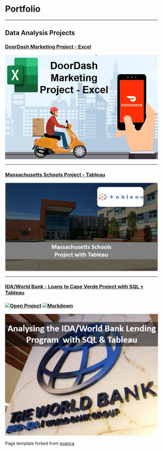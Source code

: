 # Portfolio

- - -

## Data Analysis Projects

### [DoorDash Marketing Project - Excel](https://www.linkedin.com/pulse/doordash-marketing-project-excel-kelton-garcia-santos/)

[<img src="images/projects/Doordash/doordash.jpg?raw=true">](https://www.linkedin.com/pulse/doordash-marketing-project-excel-kelton-garcia-santos/)

- - -

### [Massachusetts Schools Project - Tableau](projects/tableau_project.md)

[<img src="images/projects/Mass_tableau/school.PNG?raw=true">](/tableau_project.md)

- - -

### [IDA/World Bank - Loans to Cape Verde Project with SQL + Tableau](projects/worldbank/md/worldbank_project.md)

### [![Open Project](https://img.shields.io/badge/Jupyter-Open_Project-blue?logo=Jupyter)](projects/worldbank/html/worldbank_project.html) [![Markdown](https://img.shields.io/badge/.md-Open_Project-bluevilet)](projects/worldbank/md/worldbank_project.md)

[<img src="images/projects/world_bank/home.PNG?raw=true">](projects/worldbank/md/worldbank_project.md)




Page template forked from <a href="https://github.com/evanca/quick-portfolio">evanca</a>
